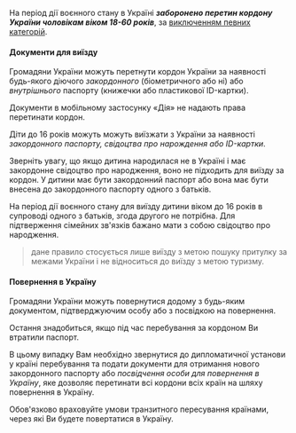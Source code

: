
На період дії воєнного стану в Україні ***заборонено перетин кордону України чоловікам віком 18-60 років***, за [виключенням певних категорій](/article/967d36586e88ccb1a3d0720b3).

#### Документи для виїзду

Громадяни України можуть перетнути кордон України за наявності будь-якого діючого *закордонного* (біометричного або ні) або *внутрішнього* паспорту (книжечки або пластикової ID-картки).

<section type="danger">
Документи в мобільному застосунку «Дія» не надають права перетинати кордон.
</section>

Діти до 16 років можуть можуть виїзжати з України за наявності *закордонного паспорту, свідоцтва про нарождення або ID-картки*.
<section>
Зверніть увагу, що якщо дитина народилася не в Україні і має закордонне свідоцтво про народження, воно не підходить для виїзду за кордон. У дитини має бути закордонний паспорт або вона має бути внесена до закордонного паспорту одного з батьків.
</section>

 На період дії воєнного стану для виїзду дитини віком до 16 років в супроводі одного з батьків, згода другого не потрібна. Для підтверження сімейних зв'язків бажано мати з собою свідоцтво про народження.
 > дане правило стосується лише виїзду з метою пошуку притулку за межами України і не відноситься до виїзду з метою туризму.


#### Повернення в Україну

Громадяни України можуть повернутися додому з будь-яким документом, підтверджуючим особу або з посвідкою на повернення.

<section>
Остання знадобиться, якщо під час перебування за кордоном Ви втратили паспорт.

В цьому випадку Вам необхідно звернутися до дипломатичної установи у країні перебування та  подати документи для отримання нового закордонного паспорту або *посвідчення особи для повернення в Україну*, яке дозволяє перетинати всі кордони всіх країн на шляху повернення в Україну.

</section>



<section type="tip">

Обов'язково враховуйте умови транзитного пересування країнами, через які Ви будете повертатися в Україну.
</section>
